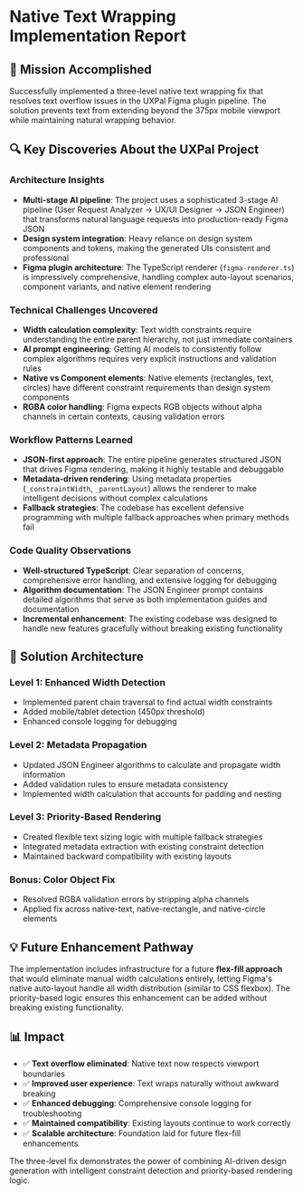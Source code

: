 # Native Text Wrapping Implementation Report

## 🎯 Mission Accomplished

Successfully implemented a three-level native text wrapping fix that resolves text overflow issues in the UXPal Figma plugin pipeline. The solution prevents text from extending beyond the 375px mobile viewport while maintaining natural wrapping behavior.

## 🔍 Key Discoveries About the UXPal Project

### **Architecture Insights**
- **Multi-stage AI pipeline**: The project uses a sophisticated 3-stage AI pipeline (User Request Analyzer → UX/UI Designer → JSON Engineer) that transforms natural language requests into production-ready Figma JSON
- **Design system integration**: Heavy reliance on design system components and tokens, making the generated UIs consistent and professional
- **Figma plugin architecture**: The TypeScript renderer (`figma-renderer.ts`) is impressively comprehensive, handling complex auto-layout scenarios, component variants, and native element rendering

### **Technical Challenges Uncovered**
- **Width calculation complexity**: Text width constraints require understanding the entire parent hierarchy, not just immediate containers
- **AI prompt engineering**: Getting AI models to consistently follow complex algorithms requires very explicit instructions and validation rules
- **Native vs Component elements**: Native elements (rectangles, text, circles) have different constraint requirements than design system components
- **RGBA color handling**: Figma expects RGB objects without alpha channels in certain contexts, causing validation errors

### **Workflow Patterns Learned**
- **JSON-first approach**: The entire pipeline generates structured JSON that drives Figma rendering, making it highly testable and debuggable
- **Metadata-driven rendering**: Using metadata properties (`_constraintWidth`, `_parentLayout`) allows the renderer to make intelligent decisions without complex calculations
- **Fallback strategies**: The codebase has excellent defensive programming with multiple fallback approaches when primary methods fail

### **Code Quality Observations**
- **Well-structured TypeScript**: Clear separation of concerns, comprehensive error handling, and extensive logging for debugging
- **Algorithm documentation**: The JSON Engineer prompt contains detailed algorithms that serve as both implementation guides and documentation
- **Incremental enhancement**: The existing codebase was designed to handle new features gracefully without breaking existing functionality

## 🚀 Solution Architecture

### **Level 1: Enhanced Width Detection**
- Implemented parent chain traversal to find actual width constraints
- Added mobile/tablet detection (450px threshold)
- Enhanced console logging for debugging

### **Level 2: Metadata Propagation** 
- Updated JSON Engineer algorithms to calculate and propagate width information
- Added validation rules to ensure metadata consistency
- Implemented width calculation that accounts for padding and nesting

### **Level 3: Priority-Based Rendering**
- Created flexible text sizing logic with multiple fallback strategies
- Integrated metadata extraction with existing constraint detection
- Maintained backward compatibility with existing layouts

### **Bonus: Color Object Fix**
- Resolved RGBA validation errors by stripping alpha channels
- Applied fix across native-text, native-rectangle, and native-circle elements

## 💡 Future Enhancement Pathway

The implementation includes infrastructure for a future **flex-fill approach** that would eliminate manual width calculations entirely, letting Figma's native auto-layout handle all width distribution (similar to CSS flexbox). The priority-based logic ensures this enhancement can be added without breaking existing functionality.

## 📊 Impact

- ✅ **Text overflow eliminated**: Native text now respects viewport boundaries
- ✅ **Improved user experience**: Text wraps naturally without awkward breaking
- ✅ **Enhanced debugging**: Comprehensive console logging for troubleshooting
- ✅ **Maintained compatibility**: Existing layouts continue to work correctly
- ✅ **Scalable architecture**: Foundation laid for future flex-fill enhancements

The three-level fix demonstrates the power of combining AI-driven design generation with intelligent constraint detection and priority-based rendering logic.